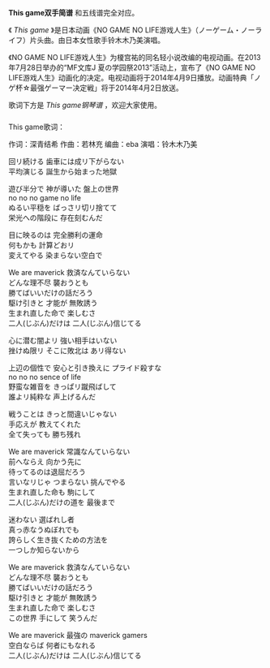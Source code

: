 

**This game双手简谱** 和五线谱完全对应。

  

《 _This game_ 》是日本动画《NO GAME NO LIFE游戏人生》（ノーゲーム・ノーライフ）片头曲。由日本女性歌手铃木木乃美演唱。

  

《NO GAME NO LIFE游戏人生》为榎宫祐的同名轻小说改编的电视动画。在2013年7月28日举办的“MF文库J
夏の学园祭2013”活动上，宣布了《NO GAME NO
LIFE游戏人生》动画化的决定。电视动画将于2014年4月9日播放。动画特典「ノゲ杯☆最强ゲーマー决定戦」将于2014年4月2日放送。

  

歌词下方是 _This game钢琴谱_ ，欢迎大家使用。

###  
This game歌词：

作词：深青结希 作曲：若林充 编曲：eba 演唱：铃木木乃美  
  
  
回リ続ける 歯車には成リ下がらない  
平均演じる 誕生から始まった地獄

遊び半分で 神が導いた 盤上の世界  
no no no game no life  
ぬるい平穏を ばっさリ切リ捨てて  
栄光への階段に 存在刻むんだ

目に映るのは 完全勝利の運命  
何もかも 計算どおリ  
変えてやる 染まらない空白で

We are maverick 救済なんていらない  
どんな理不尽 襲おうとも  
勝てばいいだけの話だろう  
駆け引きと 才能が 無敗誘う  
生まれ直した命で 楽しむさ  
二人(じぶん)だけは 二人(じぶん)信じてる

心に潜む闇よリ 強い相手はいない  
挫けぬ限リ そこに敗北は あリ得ない

上辺の個性で 安心と引き換えに プライド殺すな  
no no no sence of life  
野蛮な雑音を きっぱリ蹴飛ばして  
誰よリ純粋な 声上げるんだ

戦うことは きっと間違いじゃない  
手応えが 教えてくれた  
全て失っても 勝ち残れ

We are maverick 常識なんていらない  
前へならえ 向かう先に  
待ってるのは退屈だろう  
言いなリじゃ つまらない 挑んでやる  
生まれ直した命も 駒にして  
二人(じぶん)だけの道を 最後まで

迷わない 選ばれし者  
真っ赤なうぬぼれでも  
誇らしく生き抜くための方法を  
一つしか知らないから

We are maverick 救済なんていらない  
どんな理不尽 襲おうとも  
勝てばいいだけの話だろう  
駆け引きと 才能が 無敗誘う  
生まれ直した命で 楽しむさ  
この世界 手にして 笑うんだ

We are maverick 最強の maverick gamers  
空白ならば 何者にもなれる  
二人(じぶん)だけは 二人(じぶん)信じてる  
  

